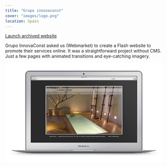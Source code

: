 ```yaml
---
title: "Grupo innovaconst"
cover: "images/logo.png"
location: Spain
---
```


<p class="work-links">
<a class="btn icon icon-external" href="http://work.joanmira.com/webs/innovaconst" target="_blank">Launch archived website</a>
</p>

Grupo InnovaConst asked us (Webmarket) to create a Flash website to promote their services online. It was a straightforward project without CMS. Just a few pages with animated transitions and eye-catching imagery.

![](./images/1.jpg)
